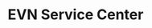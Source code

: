 ---
title: "EVN Service Center"
url: /waidhofen-an-der-ybbs/evn-service-center/
shop: Leerstehend
---